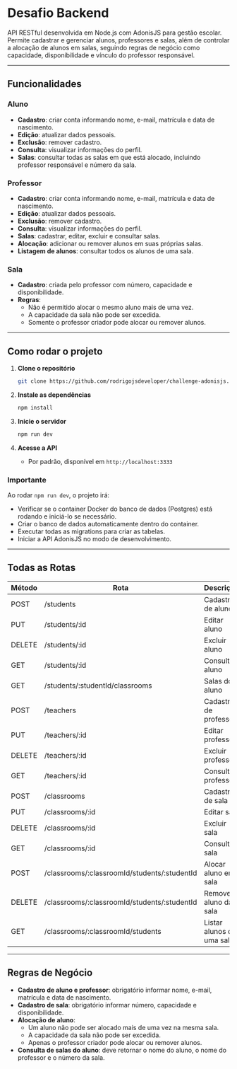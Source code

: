 # Desafio Backend

API RESTful desenvolvida em Node.js com AdonisJS para gestão escolar. Permite cadastrar e gerenciar alunos, professores e salas, além de controlar a alocação de alunos em salas, seguindo regras de negócio como capacidade, disponibilidade e vínculo do professor responsável.

---

## **Funcionalidades**

### Aluno
- **Cadastro**: criar conta informando nome, e-mail, matrícula e data de nascimento.  
- **Edição**: atualizar dados pessoais.  
- **Exclusão**: remover cadastro.  
- **Consulta**: visualizar informações do perfil.  
- **Salas**: consultar todas as salas em que está alocado, incluindo professor responsável e número da sala.  

### Professor
- **Cadastro**: criar conta informando nome, e-mail, matrícula e data de nascimento.  
- **Edição**: atualizar dados pessoais.  
- **Exclusão**: remover cadastro.  
- **Consulta**: visualizar informações do perfil.  
- **Salas**: cadastrar, editar, excluir e consultar salas.  
- **Alocação**: adicionar ou remover alunos em suas próprias salas.  
- **Listagem de alunos**: consultar todos os alunos de uma sala.  

### Sala
- **Cadastro**: criada pelo professor com número, capacidade e disponibilidade.  
- **Regras**:  
  - Não é permitido alocar o mesmo aluno mais de uma vez.  
  - A capacidade da sala não pode ser excedida.  
  - Somente o professor criador pode alocar ou remover alunos.  

---

## **Como rodar o projeto**

1. **Clone o repositório**
   ```bash
   git clone https://github.com/rodrigojsdeveloper/challenge-adonisjs.git
   ```

2. **Instale as dependências**
   ```bash
   npm install
   ```

3. **Inicie o servidor**
   ```bash
   npm run dev
   ```

4. **Acesse a API**
   - Por padrão, disponível em `http://localhost:3333`

### **Importante**

Ao rodar `npm run dev`, o projeto irá:  

- Verificar se o container Docker do banco de dados (Postgres) está rodando e iniciá-lo se necessário.  
- Criar o banco de dados automaticamente dentro do container.  
- Executar todas as migrations para criar as tabelas.  
- Iniciar a API AdonisJS no modo de desenvolvimento.

---

## **Todas as Rotas**

| Método | Rota                                         | Descrição                                 |
|--------|----------------------------------------------|-------------------------------------------|
| POST   | /students                                    | Cadastro de aluno                         |
| PUT    | /students/:id                                | Editar aluno                              |
| DELETE | /students/:id                                | Excluir aluno                             |
| GET    | /students/:id                                | Consultar aluno                           |
| GET    | /students/:studentId/classrooms              | Salas do aluno                            |
| POST   | /teachers                                    | Cadastro de professor                     |
| PUT    | /teachers/:id                                | Editar professor                          |
| DELETE | /teachers/:id                                | Excluir professor                         |
| GET    | /teachers/:id                                | Consultar professor                       |
| POST   | /classrooms                                  | Cadastro de sala                          |
| PUT    | /classrooms/:id                              | Editar sala                               |
| DELETE | /classrooms/:id                              | Excluir sala                              |
| GET    | /classrooms/:id                              | Consultar sala                            |
| POST   | /classrooms/:classroomId/students/:studentId | Alocar aluno em sala                      |
| DELETE | /classrooms/:classroomId/students/:studentId | Remover aluno da sala                     |
| GET    | /classrooms/:classroomId/students            | Listar alunos de uma sala                 |

---

## **Regras de Negócio**

- **Cadastro de aluno e professor**: obrigatório informar nome, e-mail, matrícula e data de nascimento.  
- **Cadastro de sala**: obrigatório informar número, capacidade e disponibilidade.  
- **Alocação de aluno**:  
  - Um aluno não pode ser alocado mais de uma vez na mesma sala.  
  - A capacidade da sala não pode ser excedida.  
  - Apenas o professor criador pode alocar ou remover alunos.  
- **Consulta de salas do aluno**: deve retornar o nome do aluno, o nome do professor e o número da sala.
